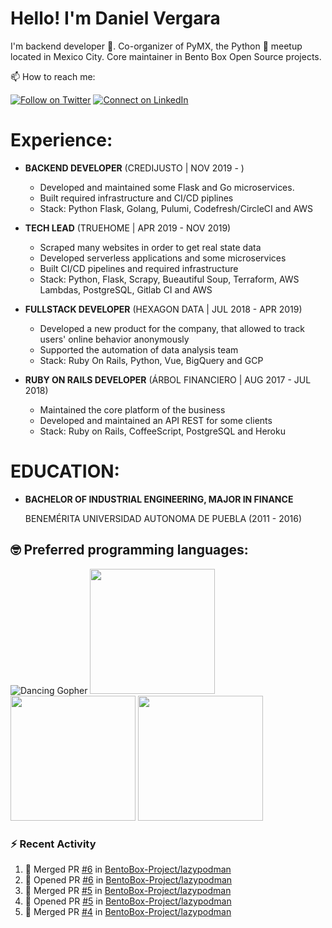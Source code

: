 # Hello! I'm Daniel Vergara

I'm backend developer :robot:. Co-organizer of PyMX, the Python :snake: meetup located in Mexico City. Core maintainer in Bento Box Open Source projects.

📫 How to reach me:

[![Follow on Twitter](https://img.shields.io/badge/--twitter?label=Twitter&logo=Twitter&style=social)](https://twitter.com/__danvergara__) [![Connect on LinkedIn](https://img.shields.io/badge/--linkedin?label=LinkedIn&logo=LinkedIn&style=social)](https://www.linkedin.com/in/daniel-omar-vergara-pérez-2b5471159)

# Experience:

* **BACKEND DEVELOPER**
    (CREDIJUSTO | NOV 2019 - )
    * Developed and maintained some Flask and Go microservices.
    * Built required infrastructure and CI/CD piplines
    * Stack: Python Flask, Golang, Pulumi, Codefresh/CircleCI and AWS

* **TECH LEAD**
    (TRUEHOME | APR 2019 - NOV 2019)
    * Scraped many websites in order to get real state data
    * Developed serverless applications and some microservices
    * Built CI/CD pipelines and required infrastructure
    * Stack: Python, Flask, Scrapy, Bueautiful Soup, Terraform, AWS Lambdas, PostgreSQL, Gitlab CI and AWS

* **FULLSTACK DEVELOPER**
    (HEXAGON DATA | JUL 2018 - APR 2019)
    * Developed a new product for the company, that allowed to track users' online behavior anonymously
    * Supported the automation of data analysis team
    * Stack: Ruby On Rails, Python, Vue, BigQuery and GCP

* **RUBY ON RAILS DEVELOPER**
    (ÁRBOL FINANCIERO | AUG 2017 - JUL 2018)
    * Maintained the core platform of the business
    * Developed and maintained an API REST for some clients
    * Stack: Ruby on Rails, CoffeeScript, PostgreSQL and Heroku

# EDUCATION:

* **BACHELOR OF INDUSTRIAL ENGINEERING, MAJOR IN FINANCE**

  BENEMÉRITA UNIVERSIDAD AUTONOMA DE PUEBLA (2011 - 2016)

## :nerd_face: Preferred programming languages:

![Dancing Gopher](http://static.velvetcache.org/pages/2018/06/13/party-gopher/dancing-gopher.gif)
<img src="https://media.giphy.com/media/KAq5w47R9rmTuvWOWa/giphy.gif" width="200" height="200"/>
<img src="https://upload.wikimedia.org/wikipedia/commons/7/73/Ruby_logo.svg" width="200" height="200"/>
<img src="https://upload.wikimedia.org/wikipedia/commons/6/6a/JavaScript-logo.png" width="200" height="200">

### :zap: Recent Activity

<!--START_SECTION:activity-->
1. 🎉 Merged PR [#6](https://github.com//BentoBox-Project/lazypodman/pull/6) in [BentoBox-Project/lazypodman](https://github.com//BentoBox-Project/lazypodman)
2. 💪 Opened PR [#6](https://github.com//BentoBox-Project/lazypodman/pull/6) in [BentoBox-Project/lazypodman](https://github.com//BentoBox-Project/lazypodman)
3. 🎉 Merged PR [#5](https://github.com//BentoBox-Project/lazypodman/pull/5) in [BentoBox-Project/lazypodman](https://github.com//BentoBox-Project/lazypodman)
4. 💪 Opened PR [#5](https://github.com//BentoBox-Project/lazypodman/pull/5) in [BentoBox-Project/lazypodman](https://github.com//BentoBox-Project/lazypodman)
5. 🎉 Merged PR [#4](https://github.com//BentoBox-Project/lazypodman/pull/4) in [BentoBox-Project/lazypodman](https://github.com//BentoBox-Project/lazypodman)
<!--END_SECTION:activity-->
